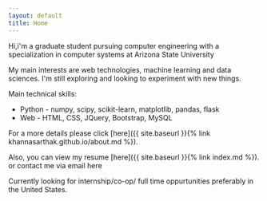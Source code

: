 ```yaml
---
layout: default
title: Home
---
```


Hi,i'm a graduate student pursuing computer engineering with a specialization in computer systems at Arizona State University

My main interests are web technologies, machine learning and data sciences. I'm still exploring and looking to experiment with new things. 

Main technical skills:
+  Python - numpy, scipy, scikit-learn, matplotlib, pandas, flask
+  Web  - HTML, CSS, JQuery, Bootstrap, MySQL

For a more details please click [here]({{ site.baseurl }}{% link khannasarthak.github.io/about.md %}).

Also, you can view my resume  [here]({{ site.baseurl }}{% link index.md %}).
or contact me via email here

Currently looking for internship/co-op/ full time oppurtunities preferably in the United States. 